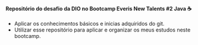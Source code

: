 #### Repositório do desafio da DIO no Bootcamp Everis New Talents #2 Java :coffee:

* Aplicar os conhecimentos básicos e inicias adquiridos do git.
* Utilizar esse repositório para aplicar e organizar os meus estudos neste bootcamp.
